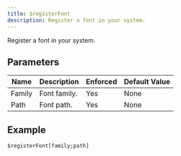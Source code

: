 ```yaml
---
title: $registerFont
description: Register a font in your system.
---
```


Register a font in your system.
## Parameters
|  Name  | Description  | Enforced | Default Value |
|--------|--------------|----------|---------------|
| Family | Font family. | Yes      | None          |
| Path   | Font path.   | Yes      | None          |
## Example
```eats
$registerFont[family;path]
```